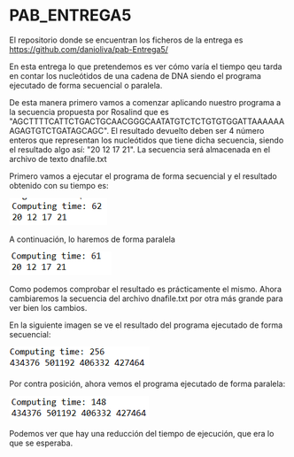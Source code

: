 # PAB_ENTREGA5

El repositorio donde se encuentran los ficheros de la entrega es https://github.com/danioliva/pab-Entrega5/

En esta entrega lo que pretendemos es ver cómo varía el tiempo qeu tarda en contar los nucleótidos de una cadena de DNA siendo el programa ejecutado de forma secuencial o paralela.

De esta manera primero vamos a comenzar aplicando nuestro programa a la secuencia propuesta por Rosalind que es "AGCTTTTCATTCTGACTGCAACGGGCAATATGTCTCTGTGTGGATTAAAAAAAGAGTGTCTGATAGCAGC". El resultado devuelto deben ser 4 número enteros que representan los nucleótidos que tiene dicha secuencia, siendo el resultado algo así: "20 12 17 21". La secuencia será almacenada en el archivo de texto dnafile.txt

Primero vamos a ejecutar el programa de forma secuencial y el resultado obtenido con su tiempo es:

![alt text](https://github.com/danioliva/pab-Entrega5/blob/master/capturas_readme/resultado_rosalind_sin_paralell.PNG)

A continuación, lo haremos de forma paralela

![alt text](https://github.com/danioliva/pab-Entrega5/blob/master/capturas_readme/resultado_rosalind.PNG) 

Como podemos comprobar el resultado es prácticamente el mismo. Ahora cambiaremos la secuencia del archivo dnafile.txt por otra más grande para ver bien los cambios.

En la siguiente imagen se ve el resultado del programa ejecutado de forma secuencial:

![alt text](https://github.com/danioliva/pab-Entrega5/blob/master/capturas_readme/resultado_sin_paralell.PNG)

Por contra posición, ahora vemos el programa ejecutado de forma paralela:

![alt text](https://github.com/danioliva/pab-Entrega5/blob/master/capturas_readme/resultado_con_paralell.PNG)

Podemos ver que hay una reducción del tiempo de ejecución, que era lo que se esperaba.
